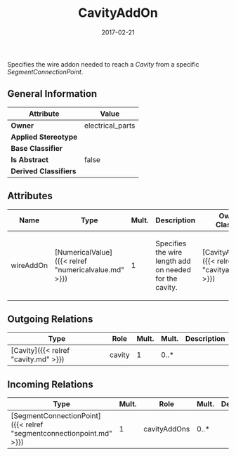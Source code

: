 ﻿---
title: CavityAddOn
toc: false
type: specs
date: "2017-02-21"
draft: false
specification: VEC
version: 1.1.3
documentType: "Recommendation"
elementType: Class
classes:
  - CavityAddOn
menu_name: vec-1.1.3
---
<p> Specifies the wire addon needed to reach a <i>Cavity</i> from a specific <i>SegmentConnectionPoint</i>.      </p>

## General Information

| Attribute               | Value |
|-------------------------|-------|
| **Owner**               | electrical_parts |
| **Applied Stereotype**  |   |
| **Base Classifier**     |   |
| **Is Abstract**         | false |
| **Derived Classifiers** |   |

## Attributes
|  Name  |  Type  |  Mult.  |  Description  |  Owning Classifier  |
|--------|--------|---------|---------------|--------------|
|wireAddOn | [NumericalValue]({{< relref "numericalvalue.md" >}}) | 1 | <p> Specifies the wire length add on needed for the cavity.      </p> | [CavityAddOn]({{< relref "cavityaddon.md" >}}) |

## Outgoing Relations
|    Type  |   Role   |   Mult.   |   Mult.   |   Description   |
|----------|----------|-----------|-----------|-----------------|
| [Cavity]({{< relref "cavity.md" >}}) | cavity | 1 | 0..* |  |
##  Incoming Relations
|    Type  |   Mult.  |   Role    |   Mult.   |   Description  |
|----------|----------|-----------|-----------|----------------|
| [SegmentConnectionPoint]({{< relref "segmentconnectionpoint.md" >}}) | 1 | cavityAddOns | 0..* |  |
